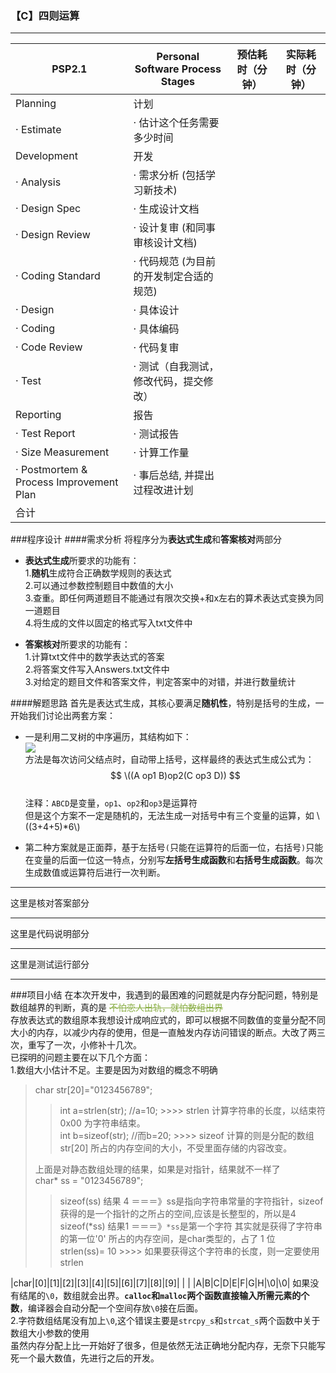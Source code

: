 ### 【C】四则运算
---
| PSP2.1                                  | Personal Software Process Stages        | 预估耗时（分钟） | 实际耗时（分钟） |
|-----------------------------------------|-----------------------------------------|------------------|------------------|
| Planning                                | 计划                                    |                  |                  |
| · Estimate                              | · 估计这个任务需要多少时间              |                  |                  |
| Development                             | 开发                                    |                  |                  |
| · Analysis                              | · 需求分析 (包括学习新技术)             |                  |                  |
| · Design Spec                           | · 生成设计文档                          |                  |                  |
| · Design Review                         | · 设计复审 (和同事审核设计文档)         |                  |                  |
| · Coding Standard                       | · 代码规范 (为目前的开发制定合适的规范) |                  |                  |
| · Design                                | · 具体设计                              |                  |                  |
| · Coding                                | · 具体编码                              |                  |                  |
| · Code Review                           | · 代码复审                              |                  |                  |
| · Test                                  | · 测试（自我测试，修改代码，提交修改）  |                  |                  |
| Reporting                               | 报告                                    |                  |                  |
| · Test Report                           | · 测试报告                              |                  |                  |
| · Size Measurement                      | · 计算工作量                            |                  |                  |
| · Postmortem & Process Improvement Plan | · 事后总结, 并提出过程改进计划          |                  |                  |
| 合计                                    |                                         |                  |                  |

###程序设计
####需求分析
将程序分为**表达式生成**和**答案核对**两部分  

- **表达式生成**所要求的功能有：  
1.**随机**生成符合正确数学规则的表达式       
2.可以通过参数控制题目中数值的大小  
3.查重。即任何两道题目不能通过有限次交换+和x左右的算术表达式变换为同一道题目  
4.将生成的文件以固定的格式写入txt文件中  

- **答案核对**所要求的功能有：  
1.计算txt文件中的数学表达式的答案  
2.将答案文件写入Answers.txt文件中  
3.对给定的题目文件和答案文件，判定答案中的对错，并进行数量统计  

####解题思路
首先是表达式生成，其核心要满足**随机性**，特别是括号的生成，一开始我们讨论出两套方案：  

- 一是利用二叉树的中序遍历，其结构如下：  
![](https://i.imgur.com/E1gNDrb.png)  
方法是每次访问父结点时，自动带上括号，这样最终的表达式生成公式为：  
$$
\((A op1 B)op2(C op3 D))
$$  
注释：`ABCD`是变量，`op1`、`op2`和`op3`是运算符  
但是这个方案不一定是随机的，无法生成一对括号中有三个变量的运算，如 \\((3+4+5)*6\\) 
 
- 第二种方案就是正面莽，基于左括号`(`只能在运算符的后面一位，右括号`)`只能在变量的后面一位这一特点，分别写**左括号生成函数**和**右括号生成函数**。每次生成数值或运算符后进行一次判断。

----------

这里是核对答案部分

----------  

这里是代码说明部分

----------

这里是测试运行部分

----------


###项目小结
在本次开发中，我遇到的最困难的问题就是内存分配问题，特别是数组越界的判断，真的是<font color="#89AE44"> <del>不怕恋人出轨，就怕数组出界</del></font>  
存放表达式的数组原本我想设计成响应式的，即可以根据不同数值的变量分配不同大小的内存，以减少内存的使用，但是一直触发内存访问错误的断点。大改了两三次，重写了一次，小修补十几次。  
已探明的问题主要在以下几个方面：  
1.数组大小估计不足。主要是因为对数组的概念不明确

>char str[20]="0123456789";   
>>int a=strlen(str); //a=10; >>>> strlen 计算字符串的长度，以结束符 0x00 为字符串结束。   
> int b=sizeof(str); //而b=20; >>>> sizeof 计算的则是分配的数组 str[20] 所占的内存空间的大小，不受里面存储的内容改变。   
> 
> 上面是对静态数组处理的结果，如果是对指针，结果就不一样了   
> char* ss = "0123456789";   
>> sizeof(ss) 结果 4 ＝＝＝》ss是指向字符串常量的字符指针，sizeof 获得的是一个指针的之所占的空间,应该是长整型的，所以是4   
>> sizeof(*ss) 结果1 ＝＝＝》`*ss`是第一个字符 其实就是获得了字符串的第一位'0' 所占的内存空间，是char类型的，占了 1 位  
>> strlen(ss)= 10 >>>> 如果要获得这个字符串的长度，则一定要使用 strlen

|char|[0]|[1]|[2]|[3]|[4]|[5]|[6]|[7]|[8]|[9]|
|
|	|A|B|C|D|E|F|G|H|\0|\0|
如果没有结尾的`\0`，数组就会出界。**`calloc`和`malloc`两个函数直接输入所需元素的个数**，编译器会自动分配一个空间存放`\0`接在后面。  
2.字符数组结尾没有加上`\0`,这个错误主要是`strcpy_s`和`strcat_s`两个函数中关于数组大小参数的使用  
虽然内存分配上比一开始好了很多，但是依然无法正确地分配内存，无奈下只能写死一个最大数值，先进行之后的开发。